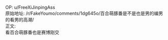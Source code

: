
OP: u/FreeXiJinpingAss  
原始地址: /r/FakeYoumo/comments/1dg645o/百合萌豚番是不是也是男的编男的看男的高潮/  
正文:  
看百合萌豚番也是赛博刚交
